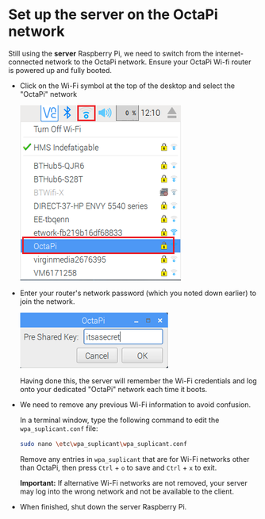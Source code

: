 # Set up the server on the OctaPi network

Still using the **server** Raspberry Pi, we need to switch from the internet-connected network to the OctaPi network. Ensure your OctaPi Wi-fi router is powered up and fully booted.

- Click on the Wi-Fi symbol at the top of the desktop and select the "OctaPi" network

    ![Click on the Wifi symbol](images/click-wifi.png)

- Enter your router's network password (which you noted down earlier) to join the network.

    ![Enter the password](images/type-password.png)

    Having done this, the server will remember the Wi-Fi credentials and log onto your dedicated "OctaPi" network each time it boots.

- We need to remove any previous Wi-Fi information to avoid confusion.

    In a terminal window, type the following command to edit the `wpa_suplicant.conf` file:

    ```bash
    sudo nano \etc\wpa_suplicant\wpa_suplicant.conf
    ```

    Remove any entries in `wpa_suplicant` that are for Wi-Fi networks other than OctaPi, then press `Ctrl` + `o` to save and `Ctrl` + `x` to exit.

    **Important:** If alternative Wi-Fi networks are not removed, your server may log into the wrong network and not be available to the client.

- When finished, shut down the server Raspberry Pi.

